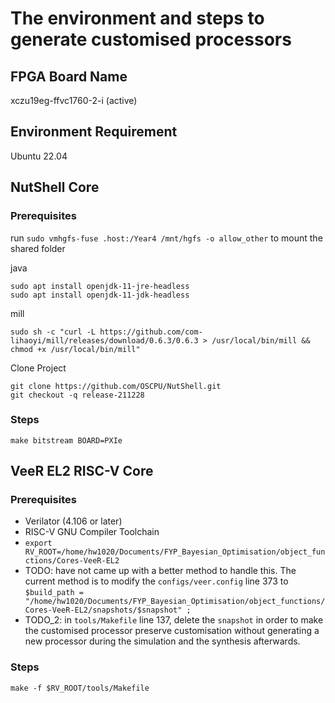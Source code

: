 # The environment and steps to generate customised processors

## FPGA Board Name

xczu19eg-ffvc1760-2-i (active)

## Environment Requirement

Ubuntu 22.04

## NutShell Core

### Prerequisites

run ```sudo vmhgfs-fuse .host:/Year4 /mnt/hgfs -o allow_other``` to mount the shared folder

java

```sudo apt install openjdk-11-jre-headless```\
```sudo apt install openjdk-11-jdk-headless```

mill

```sudo sh -c "curl -L https://github.com/com-lihaoyi/mill/releases/download/0.6.3/0.6.3 > /usr/local/bin/mill && chmod +x /usr/local/bin/mill"```

Clone Project

```git clone https://github.com/OSCPU/NutShell.git```\
```git checkout -q release-211228```

### Steps

``` make bitstream BOARD=PXIe ```

## VeeR EL2 RISC-V Core

### Prerequisites

- Verilator (4.106 or later)
- RISC-V GNU Compiler Toolchain
- ```export RV_ROOT=/home/hw1020/Documents/FYP_Bayesian_Optimisation/object_functions/Cores-VeeR-EL2```
- TODO: have not came up with a better method to handle this. The current method is to modify the ```configs/veer.config``` line 373 to ```$build_path = "/home/hw1020/Documents/FYP_Bayesian_Optimisation/object_functions/Cores-VeeR-EL2/snapshots/$snapshot" ;```
- TODO_2: in ```tools/Makefile``` line 137, delete the ```snapshot``` in order to make the customised processor preserve customisation without generating a new processor during the simulation and the synthesis afterwards.
### Steps

```make -f $RV_ROOT/tools/Makefile```


